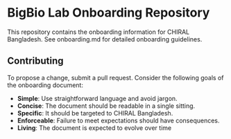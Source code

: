 # BigBio Lab Onboarding Repository 

This repository contains the onboarding information for CHIRAL Bangladesh. See onboarding.md for detailed onboarding guidelines.

## Contributing
To propose a change, submit a pull request. Consider the following goals of the onboarding document:

- **Simple**: Use straightforward language and avoid jargon.
- **Concise**: The document should be readable in a single sitting.
- **Specific**: It should be targeted to CHIRAL Bangladesh.
- **Enforceable**: Failure to meet expectations should have consequences.
- **Living**: The document is expected to evolve over time